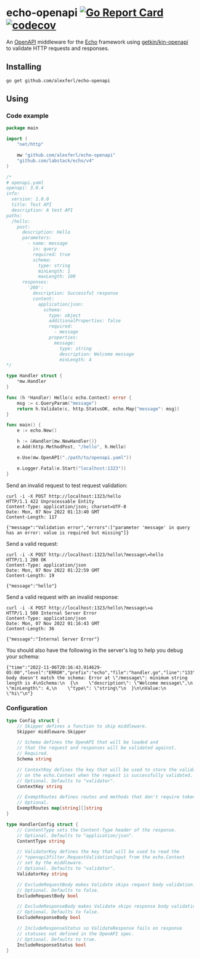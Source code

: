 # echo-openapi [![Go Report Card](https://goreportcard.com/badge/github.com/alexferl/echo-openapi)](https://goreportcard.com/report/github.com/alexferl/echo-openapi) [![codecov](https://codecov.io/gh/alexferl/echo-openapi/branch/master/graph/badge.svg)](https://codecov.io/gh/alexferl/echo-openapi)

An [OpenAPI](https://www.openapis.org/) middleware for the [Echo](https://github.com/labstack/echo) framework using
[getkin/kin-openapi](https://github.com/getkin/kin-openapi) to validate HTTP requests and responses.

## Installing
```shell
go get github.com/alexferl/echo-openapi
```

## Using

### Code example
```go
package main

import (
	"net/http"

	mw "github.com/alexferl/echo-openapi"
	"github.com/labstack/echo/v4"
)

/*
# openapi.yaml
openapi: 3.0.4
info:
  version: 1.0.0
  title: Test API
  description: A test API
paths:
  /hello:
    post:
      description: Hello
      parameters:
        - name: message
          in: query
          required: true
          schema:
            type: string
            minLength: 1
            maxLength: 100
      responses:
        '200':
          description: Successful response
          content:
            application/json:
              schema:
                type: object
                additionalProperties: false
                required:
                  - message
                properties:
                  message:
                    type: string
                    description: Welcome message
                    minLength: 4
*/

type Handler struct {
	*mw.Handler
}

func (h *Handler) Hello(c echo.Context) error {
	msg := c.QueryParam("message")
	return h.Validate(c, http.StatusOK, echo.Map{"message": msg})
}

func main() {
	e := echo.New()

	h := &Handler{mw.NewHandler()}
	e.Add(http.MethodPost, "/hello", h.Hello)

	e.Use(mw.OpenAPI("./path/to/openapi.yaml"))

	e.Logger.Fatal(e.Start("localhost:1323"))
}
```
Send an invalid request to test request validation:
```shell
curl -i -X POST http://localhost:1323/hello
HTTP/1.1 422 Unprocessable Entity
Content-Type: application/json; charset=UTF-8
Date: Mon, 07 Nov 2022 01:13:40 GMT
Content-Length: 117

{"message":"Validation error","errors":["parameter 'message' in query has an error: value is required but missing"]}
```

Send a valid request:
```shell
curl -i -X POST http://localhost:1323/hello\?message\=hello
HTTP/1.1 200 OK
Content-Type: application/json
Date: Mon, 07 Nov 2022 01:22:59 GMT
Content-Length: 19

{"message":"hello"}
```

Send a valid request with an invalid response:
```shell
curl -i -X POST http://localhost:1323/hello\?message\=a
HTTP/1.1 500 Internal Server Error
Content-Type: application/json
Date: Mon, 07 Nov 2022 01:16:43 GMT
Content-Length: 36

{"message":"Internal Server Error"}
```
You should also have the following in the server's log to help you debug your schema:
```shell
{"time":"2022-11-06T20:16:43.914629-05:00","level":"ERROR","prefix":"echo","file":"handler.go","line":"133","message":"response body doesn't match the schema: Error at \"/message\": minimum string length is 4\nSchema:\n  {\n    \"description\": \"Welcome message\",\n    \"minLength\": 4,\n    \"type\": \"string\"\n  }\n\nValue:\n  \"hi\"\n"}
```

### Configuration
```go
type Config struct {
	// Skipper defines a function to skip middleware.
	Skipper middleware.Skipper

	// Schema defines the OpenAPI that will be loaded and
	// that the request and responses will be validated against.
	// Required.
	Schema string

	// ContextKey defines the key that will be used to store the validator
	// on the echo.Context when the request is successfully validated.
	// Optional. Defaults to "validator".
	ContextKey string

	// ExemptRoutes defines routes and methods that don't require tokens.
	// Optional.
	ExemptRoutes map[string][]string
}

type HandlerConfig struct {
	// ContentType sets the Content-Type header of the response.
	// Optional. Defaults to "application/json".
	ContentType string

	// ValidatorKey defines the key that will be used to read the
	// *openapi3filter.RequestValidationInput from the echo.Context
	// set by the middleware.
	// Optional. Defaults to "validator".
	ValidatorKey string

	// ExcludeRequestBody makes Validate skips request body validation.
	// Optional. Defaults to false.
	ExcludeRequestBody bool

	// ExcludeResponseBody makes Validate skips response body validation.
	// Optional. Defaults to false.
	ExcludeResponseBody bool

	// IncludeResponseStatus so ValidateResponse fails on response
	// statuses not defined in the OpenAPI spec.
	// Optional. Defaults to true.
	IncludeResponseStatus bool
}
```
